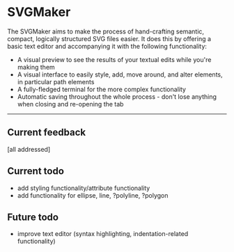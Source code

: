 # SVGMaker

The SVGMaker aims to make the process of hand-crafting semantic, compact, logically structured SVG files easier.
It does this by offering a basic text editor and accompanying it with the following functionality:
 - A visual preview to see the results of your textual edits while you're making them
 - A visual interface to easily style, add, move around, and alter elements, in particular path elements
 - A fully-fledged terminal for the more complex functionality
 - Automatic saving throughout the whole process - don't lose anything when closing and re-opening the tab

---
## Current feedback
[all addressed]

## Current todo
 - add styling functionality/attribute functionality
 - add functionality for ellipse, line, ?polyline, ?polygon

## Future todo
 - improve text editor (syntax highlighting, indentation-related functionality)
